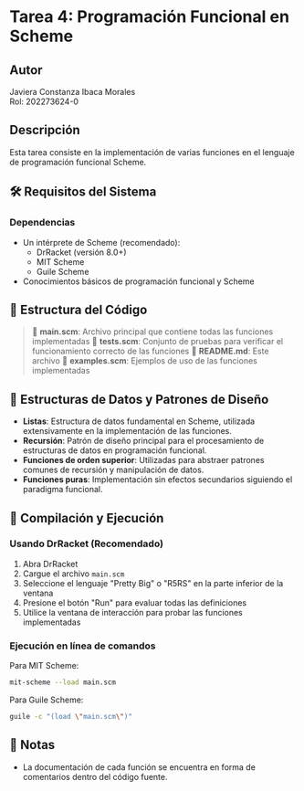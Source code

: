 # Tarea 4: Programación Funcional en Scheme

## Autor
Javiera Constanza Ibaca Morales  
Rol: 202273624-0

## Descripción
Esta tarea consiste en la implementación de varias funciones en el lenguaje de programación funcional Scheme.

## 🛠️ Requisitos del Sistema

### Dependencias
- Un intérprete de Scheme (recomendado):
  - DrRacket (versión 8.0+)
  - MIT Scheme
  - Guile Scheme
- Conocimientos básicos de programación funcional y Scheme

## 📁 Estructura del Código
> 📄 **main.scm**: Archivo principal que contiene todas las funciones implementadas
> 📄 **tests.scm**: Conjunto de pruebas para verificar el funcionamiento correcto de las funciones
> 📄 **README.md**: Este archivo 
> 📄 **examples.scm**: Ejemplos de uso de las funciones implementadas

## 🧩 Estructuras de Datos y Patrones de Diseño
- **Listas**: Estructura de datos fundamental en Scheme, utilizada extensivamente en la implementación de las funciones.
- **Recursión**: Patrón de diseño principal para el procesamiento de estructuras de datos en programación funcional.
- **Funciones de orden superior**: Utilizadas para abstraer patrones comunes de recursión y manipulación de datos.
- **Funciones puras**: Implementación sin efectos secundarios siguiendo el paradigma funcional.

## 🚀 Compilación y Ejecución

### Usando DrRacket (Recomendado)
1. Abra DrRacket
2. Cargue el archivo `main.scm`
3. Seleccione el lenguaje "Pretty Big" o "R5RS" en la parte inferior de la ventana
4. Presione el botón "Run" para evaluar todas las definiciones
5. Utilice la ventana de interacción para probar las funciones implementadas

### Ejecución en línea de comandos
Para MIT Scheme:
```bash
mit-scheme --load main.scm
```
Para Guile Scheme:
```bash
guile -c "(load \"main.scm\")"
```

## 📝 Notas
- La documentación de cada función se encuentra en forma de comentarios dentro del código fuente.